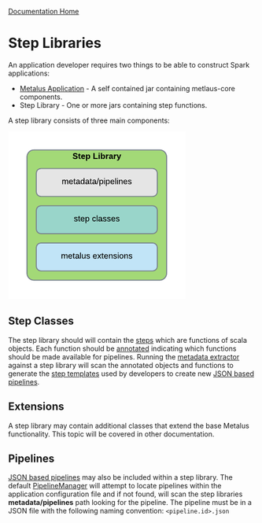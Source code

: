 [Documentation Home](readme.md)

# Step Libraries
An application developer requires two things to be able to construct Spark applications:

* [Metalus Application](metalus-application.md) - A self contained jar containing metlaus-core components.
* Step Library - One or more jars containing step functions.

A step library consists of three main components:

![Step Library Structure](images/metalus_step_library.png "Step library Structure")

## Step Classes
The step library should will contain the [steps](steps.md) which are functions of scala objects. Each function should be
[annotated](step-annotations.md) indicating which functions should be made available for pipelines. Running the
[metadata extractor](metadata-extractor.md) against a step library will scan the annotated objects and functions
to generate the [step templates](step-templates.md) used by developers to create new 
[JSON based pipelines](json-pipelines.md).

## Extensions
A step library may contain additional classes that extend the base Metalus functionality. This topic will be covered
in other documentation.

## Pipelines
[JSON based pipelines](json-pipelines.md) may also be included within a step library. The default 
[PipelineManager](pipeline-manager.md) will attempt to locate pipelines within the application configuration file and if 
not found, will scan the step libraries **metadata/pipelines** path looking for the pipeline. The pipeline must be in a 
JSON file with the following naming convention: ```<pipeline.id>.json```
